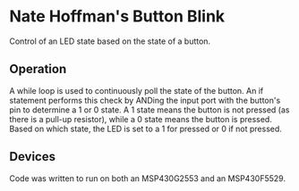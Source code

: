 # Nate Hoffman's Button Blink

Control of an LED state based on the state of a button.

## Operation

A while loop is used to continuously poll the state of the button. An if statement performs this check by ANDing the input port with the button's pin to determine a 1 or 0 state. A 1 state means the button is not pressed (as there is a pull-up resistor), while a 0 state means the button is pressed. Based on which state, the LED is set to a 1 for pressed or 0 if not pressed.

## Devices

Code was written to run on both an MSP430G2553 and an MSP430F5529.
